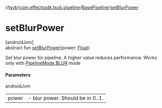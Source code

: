 //[tsvb](../../../index.md)/[com.effectssdk.tsvb.pipeline](../index.md)/[BasePipeline](index.md)/[setBlurPower](set-blur-power.md)

# setBlurPower

[androidJvm]\
abstract fun [setBlurPower](set-blur-power.md)(power: [Float](https://kotlinlang.org/api/latest/jvm/stdlib/kotlin/-float/index.html))

Set blur power for pipeline. A higher value reduces performance. Works only with [PipelineMode.BLUR](../-pipeline-mode/-b-l-u-r/index.md) mode

#### Parameters

androidJvm

| | |
|---|---|
| power | -     blur power. Should be in 0..1. |
